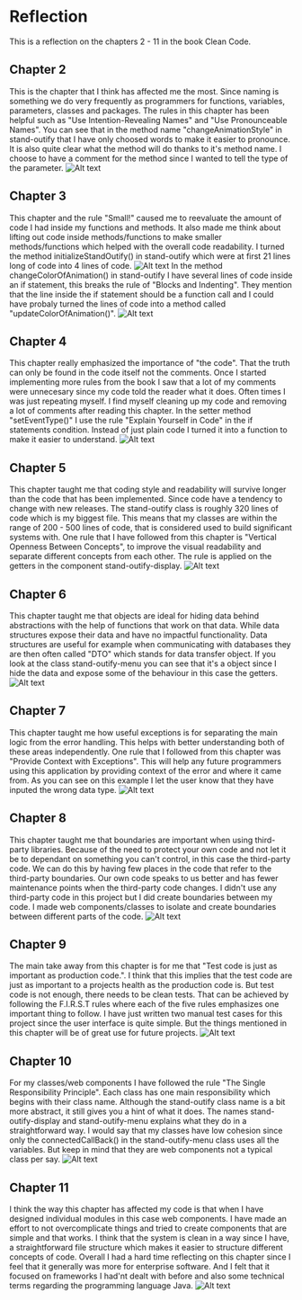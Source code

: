 # Reflection
This is a reflection on the chapters 2 - 11 in the book Clean Code.
## Chapter 2
This is the chapter that I think has affected me the most. Since naming is something we do very frequently as programmers for functions, variables, parameters, classes and packages. The rules in this chapter has been helpful such as "Use Intention-Revealing Names" and "Use Pronounceable Names". You can see that in the method name "changeAnimationStyle" in stand-outify that I have only choosed words to make it easier to pronounce. It is also quite clear what the method will do thanks to it's method name. I choose to have a comment for the method since I wanted to tell the type of the parameter.
![Alt text](img/change-animation-style.png "Image of the method changeAnimationStyle()")
## Chapter 3
This chapter and the rule "Small!" caused me to reevaluate the amount of code I had inside my functions and methods. It also made me think about lifting out code inside methods/functions to make smaller methods/functions which helped with the overall code readability. I turned the method initializeStandOutify() in stand-outify which were at first 21 lines long of code into 4 lines of code.
![Alt text](img/initialize-stand-outify.png "Image of the method initializeStandOutify()")
In the method changeColorOfAnimation() in stand-outify I have several lines of code inside an if statement, this breaks the rule of "Blocks and Indenting". They mention that the line inside the if statement should be a function call and I could have probaly turned the lines of code into a method called "updateColorOfAnimation()".
![Alt text](img/change-color-of-animation.png "Image of the method changeColorOfAnimation()")
## Chapter 4
This chapter really emphasized the importance of "the code". That the truth can only be found in the code itself not the comments. Once I started implementing more rules from the book I saw that a lot of my comments were unnecesary since my code told the reader what it does. Often times I was just repeating myself. I find myself cleaning up my code and removing a lot of comments after reading this chapter. In the setter method "setEventType()" I use the rule "Explain Yourself in Code" in the if statements condition. Instead of just plain code I turned it into a function to make it easier to understand.
![Alt text](img/set-event-type.png "Image of the method setEventType()")
## Chapter 5
This chapter taught me that coding style and readability will survive longer than the code that has been implemented. Since code have a tendency to change with new releases. The stand-outify class is roughly 320 lines of code which is my biggest file. This means that my classes are within the range of 200 - 500 lines of code, that is considered used to build significant systems with. One rule that I have followed from this chapter is "Vertical Openness Between Concepts", to improve the visual readability and separate different concepts from each other. The rule is applied on the getters in the component stand-outify-display.
![Alt text](img/getters-display.png "Image of the getters in the component stand-outify-display")
## Chapter 6
This chapter taught me that objects are ideal for hiding data behind abstractions with the help of functions that work on that data. While data structures expose their data and have no impactful functionality. Data structures are useful for example when communicating with databases they are then often called "DTO" which stands for data transfer object. If you look at the class stand-outify-menu you can see that it's a object since I hide the data and expose some of the behaviour in this case the getters.
![Alt text](img/private-properties-object.png "Image of private properties in the component stand-outify-menu")
## Chapter 7
This chapter taught me how useful exceptions is for separating the main logic from the error handling. This helps with better understanding both of these areas independently. One rule that I followed from this chapter was "Provide Context with Exceptions". This will help any future programmers using this application by providing context of the error and where it came from. As you can see on this example I let the user know that they have inputed the wrong data type.
![Alt text](img/error-handling.png "Image of error handling inside the method changeDurationOfAnimation().")
## Chapter 8
This chapter taught me that boundaries are important when using third-party libraries. Because of the need to protect your own code and not let it be to dependant on something you can't control, in this case the third-party code. We can do this by having few places in the code that refer to the third-party boundaries. Our own code speaks to us better and has fewer maintenance points when the third-party code changes. I didn't use any third-party code in this project but I did create boundaries between my code. I made web components/classes to isolate and create boundaries between different parts of the code.
![Alt text](img/example-class.png "Image of the class stand-outify-display")
## Chapter 9
The main take away from this chapter is for me that "Test code is just as important as production code.". I think that this implies that the test code are just as important to a projects health as the production code is. But test code is not enough, there needs to be clean tests. That can be achieved by following the F.I.R.S.T rules where each of the five rules emphasizes one important thing to follow. I have just written two manual test cases for this project since the user interface is quite simple. But the things mentioned in this chapter will be of great use for future projects.
![Alt text](img/manual-test-case.png "Image of an manual test case.")
## Chapter 10
For my classes/web components I have followed the rule "The Single Responsibility Principle". Each class has one main responsibility which begins with their class name. Although the stand-outify class name is a bit more abstract, it still gives you a hint of what it does. The names stand-outify-display and stand-outify-menu explains what they do in a straightforward way. I would say that my classes have low cohesion since only the connectedCallBack() in the stand-outify-menu class uses all the variables. But keep in mind that they are web components not a typical class per say.
![Alt text](img/connected-callback.png "Image of the method connectedCallBack() in the class stand-outify-menu.")
## Chapter 11
I think the way this chapter has affected my code is that when I have designed individual modules in this case web components. I have made an effort to not overcomplicate things and tried to create components that are simple and that works. I think that the system is clean in a way since I have, a straightforward file structure which makes it easier to structure different concepts of code. Overall I had a hard time reflecting on this chapter since I feel that it generally was more for enterprise software. And I felt that it focused on frameworks I had'nt dealt with before and also some technical terms regarding the programming language Java.
![Alt text](img/file-structure.png "Image of the file structure in the project.")